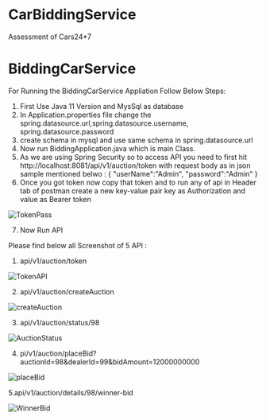 # CarBiddingService
Assessment of Cars24*7

# BiddingCarService

For Running the BiddingCarService Appliation Follow Below Steps:

1. First Use Java 11 Version and MysSql as database
2. In Application.properties file change the spring.datasource.url,spring.datasource.username,
   spring.datasource.password
3. create schema in mysql and use same schema in spring.datasource.url
4. Now run BiddingApplication.java which is main Class.
5. As we are using Spring Security so to access API you need to first hit http://localhost:8081/api/v1/auction/token
   with request body as in json sample mentioned belwo :
{
   "userName":"Admin",
   "password":"Admin"
}
6. Once you got token now copy that token and to run any of api in Header tab of postman
   create a new key-value pair key as Authorization and value as Bearer token

![TokenPass](https://user-images.githubusercontent.com/24639055/235339586-6e57daf1-d39b-4e3c-b3f6-497c153c9810.jpg)

7. Now Run API

Please find below all Screenshot of 5 API :

1. api/v1/auction/token

![TokenAPI](https://user-images.githubusercontent.com/24639055/235339629-2bf1e2b4-c8c0-4295-86b3-cf6dada4eb45.jpg)


2. api/v1/auction/createAuction

![createAuction](https://user-images.githubusercontent.com/24639055/235339676-9973bef8-ec15-4bf8-be8f-8005dbc8034e.jpg)


3. api/v1/auction/status/98

![AuctionStatus](https://user-images.githubusercontent.com/24639055/235339706-0284b450-4ec8-4fd9-9778-14ed922f6a4a.jpg)

4. pi/v1/auction/placeBid?auctionId=98&dealerId=99&bidAmount=12000000000

![placeBid](https://user-images.githubusercontent.com/24639055/235339751-9b7f362b-241d-417e-b50e-e30eac720294.jpg)

5.api/v1/auction/details/98/winner-bid

![WinnerBid](https://user-images.githubusercontent.com/24639055/235339777-8e8957a0-01a3-4de2-87b8-d10a21ed8116.jpg)

